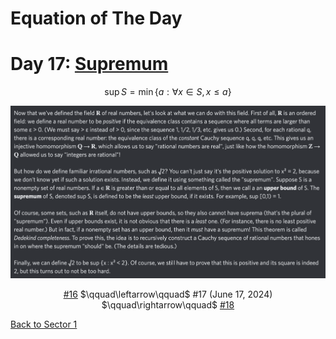 # Equation of The Day

# Day 17: [Supremum](https://en.wikipedia.org/wiki/Supremum)

$$\sup S=\min\{a:\forall x\in S,x\le a\}$$

<picture><img alt="Day 17" src="0017.png"></picture>

<center><a href="0016.html">#16</a> $\qquad\leftarrow\qquad$ #17 (June 17, 2024) $\qquad\rightarrow\qquad$ <a href="0018.html">#18</a></center>

[Back to Sector 1](../0-63.md)

<script src="https://utteranc.es/client.js" repo="12AbBa/eotd" issue-term="pathname" theme="github-light" crossorigin="anonymous" async> </script>